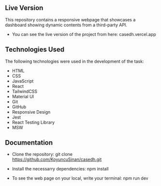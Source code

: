 ## Live Version
This repository contains a responsive webpage that showcases a dashboard showing  dynamic contents from a third-party API.

- You can see the live version of the project from here: casedh.vercel.app

## Technologies Used

The following technologies were used in the development of the task:

* HTML
* CSS
* JavaScript
* React
* TailwindCSS
* Material UI
* Git
* GitHub
* Responsive Design
* Jest
* React Testing Library
* MSW


## Documentation

- Clone the repository:
git clone https://github.com/KoyuncuSinan/casedh.git

- Install the necessarry dependencies:
npm install

- To see the web page on your local, write your terminal:
npm run dev



